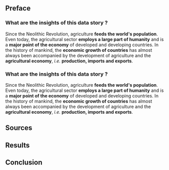## Preface <a name="preface"></a>

### What are the insights of this data story ?

<div w3-include-html="plots/wordcloud2.html"></div>

Since the Neolithic Revolution, agriculture **feeds the world's population**. Even today, the agricultural sector **employs a large part of humanity** and is a **major point of the economy** of developed and developing countries. In the history of mankind, the **economic growth of countries** has almost always been accompanied by the development of agriculture and the **agricultural economy**, *i.e.* **production, imports and exports**.

### What are the insights of this data story ?

<div w3-include-html="plots/wordcloud2.html"></div>

Since the Neolithic Revolution, agriculture **feeds the world's population**. Even today, the agricultural sector **employs a large part of humanity** and is a **major point of the economy** of developed and developing countries. In the history of mankind, the **economic growth of countries** has almost always been accompanied by the development of agriculture and the **agricultural economy**, *i.e.* **production, imports and exports**.


## Sources <a name="sources"></a>

## Results <a name="results"></a>

## Conclusion <a name="conclusion"></a>



<div w3-include-html="plots/wordcloud1.html"></div>

<div w3-include-html="plots/map2.html"></div>

<div w3-include-html="plots/map1.html"></div> 
